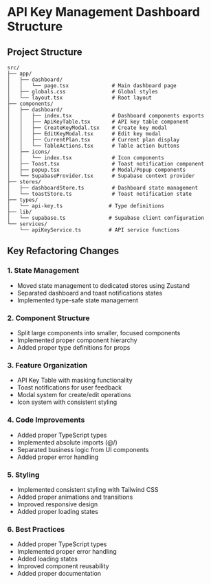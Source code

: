# API Key Management Dashboard Structure

## Project Structure
```
src/
├── app/
│   ├── dashboard/
│   │   └── page.tsx              # Main dashboard page
│   ├── globals.css               # Global styles
│   └── layout.tsx                # Root layout
├── components/
│   ├── dashboard/
│   │   ├── index.tsx             # Dashboard components exports
│   │   ├── ApiKeyTable.tsx       # API key table component
│   │   ├── CreateKeyModal.tsx    # Create key modal
│   │   ├── EditKeyModal.tsx      # Edit key modal
│   │   ├── CurrentPlan.tsx       # Current plan display
│   │   └── TableActions.tsx      # Table action buttons
│   ├── icons/
│   │   └── index.tsx             # Icon components
│   ├── Toast.tsx                 # Toast notification component
│   ├── popup.tsx                 # Modal/Popup components
│   └── SupabaseProvider.tsx      # Supabase context provider
├── stores/
│   ├── dashboardStore.ts         # Dashboard state management
│   └── toastStore.ts             # Toast notification state
├── types/
│   └── api-key.ts               # Type definitions
├── lib/
│   └── supabase.ts              # Supabase client configuration
└── services/
    └── apiKeyService.ts         # API service functions
```

## Key Refactoring Changes

### 1. State Management
- Moved state management to dedicated stores using Zustand
- Separated dashboard and toast notifications states
- Implemented type-safe state management

### 2. Component Structure
- Split large components into smaller, focused components
- Implemented proper component hierarchy
- Added proper type definitions for props

### 3. Feature Organization
- API Key Table with masking functionality
- Toast notifications for user feedback
- Modal system for create/edit operations
- Icon system with consistent styling

### 4. Code Improvements
- Added proper TypeScript types
- Implemented absolute imports (@/)
- Separated business logic from UI components
- Added proper error handling

### 5. Styling
- Implemented consistent styling with Tailwind CSS
- Added proper animations and transitions
- Improved responsive design
- Added proper loading states

### 6. Best Practices
- Added proper TypeScript types
- Implemented proper error handling
- Added loading states
- Improved component reusability
- Added proper documentation
